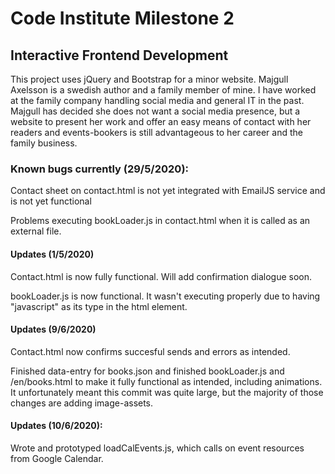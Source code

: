 # Code Institute Milestone 2
## Interactive Frontend Development

This project uses jQuery and Bootstrap for a minor website. Majgull Axelsson is a swedish author and a family member of mine. I have worked at the family company handling social media and general IT in the past. Majgull has decided she does not want a social media presence, but a website to present her work and offer an easy means of contact with her readers and events-bookers is still advantageous to her career and the family business.

### Known bugs currently (29/5/2020):

Contact sheet on contact.html is not yet integrated with EmailJS service and is not yet functional

Problems executing bookLoader.js in contact.html when it is called as an external file.

#### Updates (1/5/2020)

Contact.html is now fully functional. Will add confirmation dialogue soon.

bookLoader.js is now functional. It wasn't executing properly due to having "javascript" as its type in the html element.

#### Updates (9/6/2020)

Contact.html now confirms succesful sends and errors as intended.

Finished data-entry for books.json and finished bookLoader.js and /en/books.html to make it fully functional as intended, including animations. It unfortunately meant this commit was quite large, but the majority of those changes are adding image-assets.

#### Updates (10/6/2020):

Wrote and prototyped loadCalEvents.js, which calls on event resources from Google Calendar.

